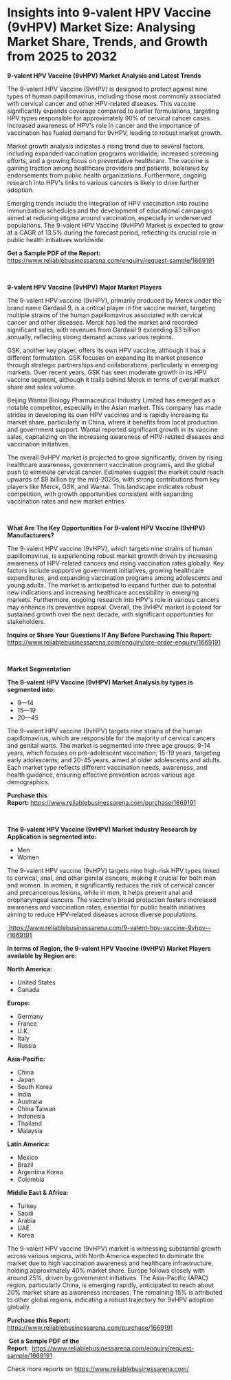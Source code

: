 <p><h1>Insights into 9-valent HPV Vaccine (9vHPV) Market Size: Analysing Market Share, Trends, and Growth from 2025 to 2032</h1></p><p><strong>9-valent HPV Vaccine (9vHPV) Market Analysis and Latest Trends</strong></p>
<p><p>The 9-valent HPV Vaccine (9vHPV) is designed to protect against nine types of human papillomavirus, including those most commonly associated with cervical cancer and other HPV-related diseases. This vaccine significantly expands coverage compared to earlier formulations, targeting HPV types responsible for approximately 90% of cervical cancer cases. Increased awareness of HPV's role in cancer and the importance of vaccination has fueled demand for 9vHPV, leading to robust market growth.</p><p>Market growth analysis indicates a rising trend due to several factors, including expanded vaccination programs worldwide, increased screening efforts, and a growing focus on preventative healthcare. The vaccine is gaining traction among healthcare providers and patients, bolstered by endorsements from public health organizations. Furthermore, ongoing research into HPV's links to various cancers is likely to drive further adoption.</p><p>Emerging trends include the integration of HPV vaccination into routine immunization schedules and the development of educational campaigns aimed at reducing stigma around vaccination, especially in underserved populations. The 9-valent HPV Vaccine (9vHPV) Market is expected to grow at a CAGR of 13.5% during the forecast period, reflecting its crucial role in public health initiatives worldwide.</p></p>
<p><strong>Get a Sample PDF of the Report:&nbsp;</strong> <a href="https://www.reliablebusinessarena.com/enquiry/request-sample/1669191?utm_campaign=2889&utm_medium=2&utm_source=Github&utm_content=ia&utm_term=09032025&utm_id=9-valent-hpv-vaccine-9vhpv">https://www.reliablebusinessarena.com/enquiry/request-sample/1669191</a></p>
<p>&nbsp;</p>
<p><strong>9-valent HPV Vaccine (9vHPV) Major Market Players</strong></p>
<p><p>The 9-valent HPV vaccine (9vHPV), primarily produced by Merck under the brand name Gardasil 9, is a critical player in the vaccine market, targeting multiple strains of the human papillomavirus associated with cervical cancer and other diseases. Merck has led the market and recorded significant sales, with revenues from Gardasil 9 exceeding $3 billion annually, reflecting strong demand across various regions.</p><p>GSK, another key player, offers its own HPV vaccine, although it has a different formulation. GSK focuses on expanding its market presence through strategic partnerships and collaborations, particularly in emerging markets. Over recent years, GSK has seen moderate growth in its HPV vaccine segment, although it trails behind Merck in terms of overall market share and sales volume.</p><p>Beijing Wantai Biology Pharmaceutical Industry Limited has emerged as a notable competitor, especially in the Asian market. This company has made strides in developing its own HPV vaccines and is rapidly increasing its market share, particularly in China, where it benefits from local production and government support. Wantai reported significant growth in its vaccine sales, capitalizing on the increasing awareness of HPV-related diseases and vaccination initiatives.</p><p>The overall 9vHPV market is projected to grow significantly, driven by rising healthcare awareness, government vaccination programs, and the global push to eliminate cervical cancer. Estimates suggest the market could reach upwards of $8 billion by the mid-2020s, with strong contributions from key players like Merck, GSK, and Wantai. This landscape indicates robust competition, with growth opportunities consistent with expanding vaccination rates and new market entries.</p></p>
<p>&nbsp;</p>
<p><strong>What Are The Key Opportunities For 9-valent HPV Vaccine (9vHPV) Manufacturers?</strong></p>
<p><p>The 9-valent HPV vaccine (9vHPV), which targets nine strains of human papillomavirus, is experiencing robust market growth driven by increasing awareness of HPV-related cancers and rising vaccination rates globally. Key factors include supportive government initiatives, growing healthcare expenditures, and expanding vaccination programs among adolescents and young adults. The market is anticipated to expand further due to potential new indications and increasing healthcare accessibility in emerging markets. Furthermore, ongoing research into HPV's role in various cancers may enhance its preventive appeal. Overall, the 9vHPV market is poised for sustained growth over the next decade, with significant opportunities for stakeholders.</p></p>
<p><strong>Inquire or Share Your Questions If Any Before Purchasing This Report:</strong> <a href="https://www.reliablebusinessarena.com/enquiry/pre-order-enquiry/1669191?utm_campaign=2889&utm_medium=2&utm_source=Github&utm_content=ia&utm_term=09032025&utm_id=9-valent-hpv-vaccine-9vhpv">https://www.reliablebusinessarena.com/enquiry/pre-order-enquiry/1669191</a></p>
<p>&nbsp;</p>
<p><strong>Market Segmentation</strong></p>
<p><strong>The 9-valent HPV Vaccine (9vHPV) Market Analysis by types is segmented into:</strong></p>
<p><ul><li>9—14</li><li>15—19</li><li>20—45</li></ul></p>
<p><p>The 9-valent HPV vaccine (9vHPV) targets nine strains of the human papillomavirus, which are responsible for the majority of cervical cancers and genital warts. The market is segmented into three age groups: 9-14 years, which focuses on pre-adolescent vaccination; 15-19 years, targeting early adolescents; and 20-45 years, aimed at older adolescents and adults. Each market type reflects different vaccination needs, awareness, and health guidance, ensuring effective prevention across various age demographics.</p></p>
<p><strong>Purchase this Report:&nbsp;</strong><a href="https://www.reliablebusinessarena.com/purchase/1669191?utm_campaign=2889&utm_medium=2&utm_source=Github&utm_content=ia&utm_term=09032025&utm_id=9-valent-hpv-vaccine-9vhpv">https://www.reliablebusinessarena.com/purchase/1669191</a></p>
<p>&nbsp;</p>
<p><strong>The 9-valent HPV Vaccine (9vHPV) Market Industry Research by Application is segmented into:</strong></p>
<p><ul><li>Men</li><li>Women</li></ul></p>
<p><p>The 9-valent HPV vaccine (9vHPV) targets nine high-risk HPV types linked to cervical, anal, and other genital cancers, making it crucial for both men and women. In women, it significantly reduces the risk of cervical cancer and precancerous lesions, while in men, it helps prevent anal and oropharyngeal cancers. The vaccine's broad protection fosters increased awareness and vaccination rates, essential for public health initiatives aiming to reduce HPV-related diseases across diverse populations.</p></p>
<p><a href="https://www.reliablebusinessarena.com/9-valent-hpv-vaccine-9vhpv--r1669191?utm_campaign=2889&utm_medium=2&utm_source=Github&utm_content=ia&utm_term=09032025&utm_id=9-valent-hpv-vaccine-9vhpv">&nbsp;https://www.reliablebusinessarena.com/9-valent-hpv-vaccine-9vhpv--r1669191</a></p>
<p><strong>In terms of Region, the 9-valent HPV Vaccine (9vHPV) Market Players available by Region are:</strong></p>
<p>
    <p> <strong> North America: </strong>
        <ul>
            <li>United States</li>
            <li>Canada</li>
        </ul>
        </p> 
    <p> <strong> Europe: </strong>
        <ul>
            <li>Germany</li>
            <li>France</li>
            <li>U.K.</li>
            <li>Italy</li>
            <li>Russia</li>
        </ul>
        </p> 
    <p> <strong> Asia-Pacific: </strong>
        <ul>
            <li>China</li>
            <li>Japan</li>
            <li>South Korea</li>
            <li>India</li>
            <li>Australia</li>
            <li>China Taiwan</li>
            <li>Indonesia</li>
            <li>Thailand</li>
            <li>Malaysia</li>
        </ul>
        </p> 
    <p> <strong> Latin America: </strong>
        <ul>
            <li>Mexico</li>
            <li>Brazil</li>
            <li>Argentina Korea</li>
            <li>Colombia</li>
        </ul>
        </p> 
    <p> <strong> Middle East & Africa: </strong>
        <ul>
            <li>Turkey</li>
            <li>Saudi</li>
            <li>Arabia</li>
            <li>UAE</li>
            <li>Korea</li>
        </ul>
    </p>
    </p>
<p><p>The 9-valent HPV vaccine (9vHPV) market is witnessing substantial growth across various regions, with North America expected to dominate the market due to high vaccination awareness and healthcare infrastructure, holding approximately 40% market share. Europe follows closely with around 25%, driven by government initiatives. The Asia-Pacific (APAC) region, particularly China, is emerging rapidly, anticipated to reach about 20% market share as awareness increases. The remaining 15% is attributed to other global regions, indicating a robust trajectory for 9vHPV adoption globally.</p></p>
<p><strong>Purchase this Report: </strong><a href="https://www.reliablebusinessarena.com/purchase/1669191?utm_campaign=2889&utm_medium=2&utm_source=Github&utm_content=ia&utm_term=09032025&utm_id=9-valent-hpv-vaccine-9vhpv">https://www.reliablebusinessarena.com/purchase/1669191</a></p>
<p>&nbsp;<strong>Get a Sample PDF of the Report:&nbsp;&nbsp;</strong><a href="https://www.reliablebusinessarena.com/enquiry/request-sample/1669191?utm_campaign=2889&utm_medium=2&utm_source=Github&utm_content=ia&utm_term=09032025&utm_id=9-valent-hpv-vaccine-9vhpv">https://www.reliablebusinessarena.com/enquiry/request-sample/1669191</a></p>
<p><strong></strong></p>
<p>Check more reports on <a href="https://www.reliablebusinessarena.com/?utm_campaign=2889&utm_medium=2&utm_source=Github&utm_content=ia&utm_term=09032025&utm_id=9-valent-hpv-vaccine-9vhpv">https://www.reliablebusinessarena.com/</a></p>